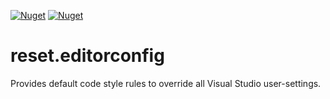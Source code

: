 [![Nuget](https://img.shields.io/nuget/v/reset.editorconfig)](https://www.nuget.org/packages/reset.editorconfig/)
[![Nuget](https://img.shields.io/nuget/dt/reset.editorconfig)](https://www.nuget.org/packages/reset.editorconfig/)


# reset.editorconfig
Provides default code style rules to override all Visual Studio user-settings.
